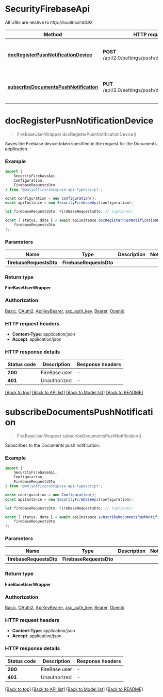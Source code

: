 # SecurityFirebaseApi

All URIs are relative to *http://localhost:8092*

|Method | HTTP request | Description|
|------------- | ------------- | -------------|
|[**docRegisterPusnNotificationDevice**](#docregisterpusnnotificationdevice) | **POST** /api/2.0/settings/push/docregisterdevice | Save the Documents Firebase device token|
|[**subscribeDocumentsPushNotification**](#subscribedocumentspushnotification) | **PUT** /api/2.0/settings/push/docsubscribe | Subscribe to Documents push notification|

# **docRegisterPusnNotificationDevice**
> FireBaseUserWrapper docRegisterPusnNotificationDevice()

Saves the Firebase device token specified in the request for the Documents application.

### Example

```typescript
import {
    SecurityFirebaseApi,
    Configuration,
    FirebaseRequestsDto
} from '@onlyoffice/docspace-api-typescript';

const configuration = new Configuration();
const apiInstance = new SecurityFirebaseApi(configuration);

let firebaseRequestsDto: FirebaseRequestsDto; // (optional)

const { status, data } = await apiInstance.docRegisterPusnNotificationDevice(
    firebaseRequestsDto
);
```

### Parameters

|Name | Type | Description  | Notes|
|------------- | ------------- | ------------- | -------------|
| **firebaseRequestsDto** | **FirebaseRequestsDto**|  | |


### Return type

**FireBaseUserWrapper**

### Authorization

[Basic](../README.md#Basic), [OAuth2](../README.md#OAuth2), [ApiKeyBearer](../README.md#ApiKeyBearer), [asc_auth_key](../README.md#asc_auth_key), [Bearer](../README.md#Bearer), [OpenId](../README.md#OpenId)

### HTTP request headers

 - **Content-Type**: application/json
 - **Accept**: application/json


### HTTP response details
| Status code | Description | Response headers |
|-------------|-------------|------------------|
|**200** | FireBase user |  -  |
|**401** | Unauthorized |  -  |

[[Back to top]](#) [[Back to API list]](../README.md#documentation-for-api-endpoints) [[Back to Model list]](../README.md#documentation-for-models) [[Back to README]](../README.md)

# **subscribeDocumentsPushNotification**
> FireBaseUserWrapper subscribeDocumentsPushNotification()

Subscribes to the Documents push notification.

### Example

```typescript
import {
    SecurityFirebaseApi,
    Configuration,
    FirebaseRequestsDto
} from '@onlyoffice/docspace-api-typescript';

const configuration = new Configuration();
const apiInstance = new SecurityFirebaseApi(configuration);

let firebaseRequestsDto: FirebaseRequestsDto; // (optional)

const { status, data } = await apiInstance.subscribeDocumentsPushNotification(
    firebaseRequestsDto
);
```

### Parameters

|Name | Type | Description  | Notes|
|------------- | ------------- | ------------- | -------------|
| **firebaseRequestsDto** | **FirebaseRequestsDto**|  | |


### Return type

**FireBaseUserWrapper**

### Authorization

[Basic](../README.md#Basic), [OAuth2](../README.md#OAuth2), [ApiKeyBearer](../README.md#ApiKeyBearer), [asc_auth_key](../README.md#asc_auth_key), [Bearer](../README.md#Bearer), [OpenId](../README.md#OpenId)

### HTTP request headers

 - **Content-Type**: application/json
 - **Accept**: application/json


### HTTP response details
| Status code | Description | Response headers |
|-------------|-------------|------------------|
|**200** | FireBase user |  -  |
|**401** | Unauthorized |  -  |

[[Back to top]](#) [[Back to API list]](../README.md#documentation-for-api-endpoints) [[Back to Model list]](../README.md#documentation-for-models) [[Back to README]](../README.md)

